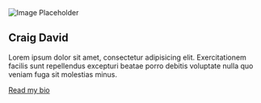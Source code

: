 <!DOCTYPE html>
<html lang="en">
<head>
    <meta charset="UTF-8">
    <meta name="viewport" content="width=device-width, initial-scale=1.0">
    <meta http-equiv="X-UA-Compatible" content="ie=edge">
    <title>Document</title>
    <link href="{{ asset('cssfontend') }}../../css.css?family=Muli:300,400,700|Playfair+Display:400,700,900"
        rel="stylesheet">
    <link rel="stylesheet" href="{{ asset('cssfontend') }}/fonts/icomoon/style.css">
    <link rel="stylesheet" href="{{ asset('cssfontend') }}/css/bootstrap.min.css">
    <link rel="stylesheet" href="{{ asset('cssfontend') }}/css/magnific-popup.css">
    <link rel="stylesheet" href="{{ asset('cssfontend') }}/css/jquery-ui.css">
    <link rel="stylesheet" href="{{ asset('cssfontend') }}/css/owl.carousel.min.css">
    <link rel="stylesheet" href="{{ asset('cssfontend') }}/css/owl.theme.default.min.css">
    <link rel="stylesheet" href="{{ asset('cssfontend') }}/css/bootstrap-datepicker.css">
    <link rel="stylesheet" href="{{ asset('cssfontend') }}/fonts/flaticon/font/flaticon.css">
    <link rel="stylesheet" href="{{ asset('cssfontend') }}/css/aos.css">
    <link rel="stylesheet" href="{{ asset('cssfontend') }}/css/style.css">
</head>
<body>
 <div class="sidebar-box">
                             <div class="bio text-center">
                                 <img src="{{asset('cssfontend')}}/images/samad.jpeg" alt="Image Placeholder" class="img-fluid mb-5">
                                 <div class="bio-body">
                                     <h2>Craig David</h2>
                                     <p class="mb-4">Lorem ipsum dolor sit amet, consectetur adipisicing elit.
                                         Exercitationem facilis sunt repellendus excepturi beatae porro debitis
                                         voluptate nulla quo veniam fuga sit molestias minus.</p>
                                         <p><a href="#" class="btn btn-primary btn-sm rounded px-4 py-2">Read my
                                             bio</a></p>
                                             <p class="social">
                                                 <a href="#" class="p-2"><span class="fa fa-facebook"></span></a>
                                                 <a href="#" class="p-2"><span class="fa fa-twitter"></span></a>
                                                 <a href="#" class="p-2"><span class="fa fa-instagram"></span></a>
                                                 <a href="#" class="p-2"><span
                                                    class="fa fa-youtube-play"></span></a>
                                                </p>
                                            </div>
                                        </div>
                                    </div>
                                    <!-- END sidebar-box -->
</body>
</html>
